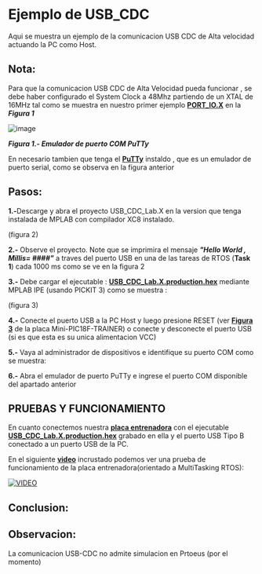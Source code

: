 # Ejemplo de USB_CDC
Aqui se muestra un ejemplo de la comunicacion USB CDC de Alta velocidad actuando la PC como Host.

<h2 dir="auto" tabindex="-1">Nota:</h2>
<p></p>Para que la comunicacion USB CDC de Alta Velocidad pueda funcionar , se debe haber configurado el System Clock a 48Mhz partiendo de un XTAL de 16MHz tal como se muestra en nuestro primer ejemplo <B><A HREF="https://github.com/SerCandio/Microcontrolador-PIC18F/tree/main/PORT_IO.X">PORT_IO.X</A></B> en la <B><I>Figura 1</I></B></p>

![image](https://github.com/SerCandio/Microcontrolador-PIC18F/assets/106831539/c5d7d830-df5f-460e-b8b5-d87bb23778b7)

<B><I>Figura 1.- Emulador de puerto COM PuTTy</I></B>

En necesario tambien que tenga el <B><A HREF="https://www.chiark.greenend.org.uk/~sgtatham/putty/">PuTTy</A></B> instaldo , que es un emulador de puerto serial, como se observa en la figura anterior

<h2 dir="auto" tabindex="-1">Pasos:</h2>
<B>1.-</B>Descarge y abra el proyecto USB_CDC_Lab.X en la version que tenga instalada de MPLAB con compilador XC8 instalado.  

(figura 2)

<B>2.-</B> Observe el proyecto. Note que se imprimira el mensaje <B><I>"Hello World , Millis= ####"</I></B> a traves del puerto USB en una de las tareas de RTOS (<B>Task 1</B>) cada 1000 ms como se ve en la figura 2

<B>3.-</B> Debe cargar el ejecutable : <B><A HREF="USB_CDC_Lab.X/dist/default/production">USB_CDC_Lab.X.production.hex</A></B>  mediante MPLAB IPE (usando PICKIT 3) como se muestra :

(figura 3)

<B>4.-</B> Conecte el puerto USB a la PC Host y luego presione RESET (ver <B><A HREF="https://github.com/SerCandio/Mini-PIC18F-TRAINER">Figura 3</A></B> de la placa Mini-PIC18F-TRAINER) o conecte y desconecte el puerto USB (si es que esta es su unica alimentacion VCC)

<B>5.-</B> Vaya al administrador de dispositivos e identifique su puerto COM como se muestra:

<B>6.-</B> Abra el emulador de puerto PuTTy e ingrese el puerto COM disponible del apartado anterior

<h2 dir="auto" tabindex="-1">PRUEBAS Y FUNCIONAMIENTO</h2>
En cuanto conectemos nuestra <B><A HREF="https://github.com/SerCandio/Mini-PIC18F-TRAINER">placa entrenadora</A></B> con el ejecutable <B><A HREF="https://github.com/SerCandio/Microcontrolador-PIC18F/blob/main/USB_CDC_Lab.X/dist/default/production/USB_CDC_Lab.X.production.hex">USB_CDC_Lab.X.production.hex</A></B> grabado en ella y el puerto USB Tipo B conectado a un puerto USB de la PC.

En el siguiente <B><A HREF="https://youtu.be/mNRTedm4bW8">video</A></B> incrustado podemos ver una prueba de funcionamiento de la placa entrenadora(orientado a MultiTasking RTOS):

[![VIDEO](https://img.youtube.com/vi/mNRTedm4bW8/0.jpg)](https://youtu.be/mNRTedm4bW8)

<h2 dir="auto" tabindex="-1">Conclusion:</h2>

<h2 dir="auto" tabindex="-1">Observacion:</h2>
La comunicacion USB-CDC no admite simulacion en Prtoeus (por el momento)


